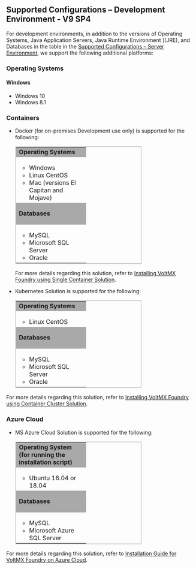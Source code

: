 ﻿  

Supported Configurations – Development Environment - V9 SP4
-----------------------------------------------------------

For development environments, in addition to the versions of Operating Systems, Java Application Servers, Java Runtime Environment ](JRE), and Databases in the table in the [Supported Configurations – Server Environment](Supported_Config_Server_EnvV9.md#Supporte2), we support the following additional platforms:

### Operating Systems

#### Windows

*   Windows 10
*   Windows 8.1

### Containers

*   Docker (for on-premises Development use only) is supported for the following:
    
    <table style="border-left-style: solid;border-left-width: 1.5pt;border-left-color: #ccc;border-right-style: solid;border-right-width: 1.5pt;border-right-color: #ccc;border-top-style: solid;border-top-width: 1.5pt;border-top-color: #ccc;border-bottom-style: solid;border-bottom-width: 1.5pt;border-bottom-color: #ccc;margin-left: 0;margin-right: auto;mc-table-style: url('Resources/Stylesheets/Basic.css');width: 337px;" class="TableStyle_Basic" cellspacing="0"><colgroup><col style="width: 187px;"></colgroup><tbody><tr><td class="TableStyle_Basic_Body_0_0_RowSep_ColEnd" style="background-color: #a9a9a9;font-weight: bold;">Operating Systems</td></tr><tr><td class="TableStyle_Basic_Body_0_0_RowSep_ColEnd"><ul><li>Windows</li><li>Linux CentOS</li><li madcap:conditions="Default.Not Ready for Publish">Mac (versions El Capitan and Mojave)</li></ul></td></tr><tr><td class="TableStyle_Basic_Body_0_0_RowSep_ColEnd" style="background-color: #a9a9a9;"><p><b>Databases</b></p></td></tr><tr><td class="TableStyle_Basic_Body_0_0_RowEnd_ColEnd"><ul><li>MySQL</li><li>Microsoft SQL Server</li><li>Oracle</li></ul></td></tr></tbody></table>
    
    For more details regarding this solution, refer to [Installing VoltMX Foundry using Single Container Solution](https://docs.voltmx.com/voltmxlibrary/voltmxfoundry/voltmxfoundry_single_container/Default.md).
    
*   Kubernetes Solution is supported for the following:
    
    <table style="border-left-style: solid;border-left-width: 1.5pt;border-left-color: #ccc;border-right-style: solid;border-right-width: 1.5pt;border-right-color: #ccc;border-top-style: solid;border-top-width: 1.5pt;border-top-color: #ccc;border-bottom-style: solid;border-bottom-width: 1.5pt;border-bottom-color: #ccc;margin-left: 0;margin-right: auto;mc-table-style: url('Resources/Stylesheets/Basic.css');width: 337px;" class="TableStyle_Basic" cellspacing="0"><colgroup><col style="width: 187px;"></colgroup><tbody><tr><td class="TableStyle_Basic_Body_0_0_RowSep_ColEnd" style="background-color: #a9a9a9;font-weight: bold;">Operating Systems</td></tr><tr><td class="TableStyle_Basic_Body_0_0_RowSep_ColEnd"><ul><li>Linux CentOS</li></ul></td></tr><tr><td class="TableStyle_Basic_Body_0_0_RowSep_ColEnd" style="background-color: #a9a9a9;"><p><b>Databases</b></p></td></tr><tr><td class="TableStyle_Basic_Body_0_0_RowEnd_ColEnd"><ul><li>MySQL</li><li>Microsoft SQL Server</li><li>Oracle</li></ul></td></tr></tbody></table>
    

For more details regarding this solution, refer to [Installing VoltMX Foundry using Container Cluster Solution](https://docs.voltmx.com/voltmxlibrary/voltmxfoundry/voltmxfoundry_containers_solution_on-prem/Default.md).

### Azure Cloud

*   MS Azure Cloud Solution is supported for the following:
    
    <table style="border-left-style: solid;border-left-width: 1.5pt;border-left-color: #ccc;border-right-style: solid;border-right-width: 1.5pt;border-right-color: #ccc;border-top-style: solid;border-top-width: 1.5pt;border-top-color: #ccc;border-bottom-style: solid;border-bottom-width: 1.5pt;border-bottom-color: #ccc;margin-left: 0;margin-right: auto;mc-table-style: url('Resources/Stylesheets/Basic.css');width: 337px;" class="TableStyle_Basic" cellspacing="0"><colgroup><col style="width: 187px;"></colgroup><tbody><tr><td class="TableStyle_Basic_Body_0_0_RowSep_ColEnd" style="background-color: #a9a9a9;font-weight: bold;">Operating System (for running the installation script)</td></tr><tr><td class="TableStyle_Basic_Body_0_0_RowSep_ColEnd"><ul><li>Ubuntu 16.04 or 18.04</li></ul></td></tr><tr><td class="TableStyle_Basic_Body_0_0_RowSep_ColEnd" style="background-color: #a9a9a9;"><p><b>Databases</b></p></td></tr><tr><td class="TableStyle_Basic_Body_0_0_RowEnd_ColEnd"><ul><li>MySQL</li><li>Microsoft Azure SQL Server</li></ul></td></tr></tbody></table>
    

For more details regarding this solution, refer to [Installation Guide for VoltMX Foundry on Azure Cloud](https://docs.voltmx.com/voltmxlibrary/voltmxfoundry/voltmxfoundry_on_azure/Default.md).
